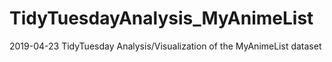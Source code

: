 # TidyTuesdayAnalysis_MyAnimeList
2019-04-23 TidyTuesday Analysis/Visualization of the MyAnimeList dataset
